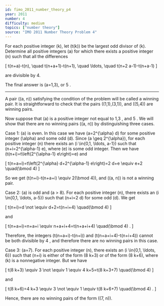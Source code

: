 ```yaml
---
id: fimo_2011_number_theory_p4
year: 2011
number: 4
difficulty: medium
topics: ["number theory"]
source: "IMO 2011 Number Theory Problem 4"
---
```


For each positive integer \(k\), let \(t(k)\) be the largest odd divisor of \(k\). Determine all positive integers \(a\) for which there exists a positive integer \(n\) such that all the differences

\[
t(n+a)-t(n), \quad t(n+a+1)-t(n+1), \quad \ldots, \quad t(n+2 a-1)-t(n+a-1)
\]

are divisible by 4.

The final answer is \(a=1,3\), or 5 .

---
A pair \((a, n)\) satisfying the condition of the problem will be called a winning pair. It is straightforward to check that the pairs \((1,1),(3,1)\), and \((5,4)\) are winning pairs.

Now suppose that \(a\) is a positive integer not equal to 1,3 , and 5 . We will show that there are no winning pairs \((a, n)\) by distinguishing three cases.

Case 1: \(a\) is even. In this case we have \(a=2^{\alpha} d\) for some positive integer \(\alpha\) and some odd \(d\). Since \(a \geq 2^{\alpha}\), for each positive integer \(n\) there exists an \(i \in\{0,1, \ldots, a-1\}\) such that \(n+i=2^{\alpha-1} e\), where \(e\) is some odd integer. Then we have \(t(n+i)=t\left(2^{\alpha-1} e\right)=e\) and

\[
t(n+a+i)=t\left(2^{\alpha} d+2^{\alpha-1} e\right)=2 d+e \equiv e+2 \quad(\bmod 4)
\]

So we get \(t(n+i)-t(n+a+i) \equiv 2(\bmod 4)\), and \((a, n)\) is not a winning pair.

Case 2: \(a\) is odd and \(a > 8\). For each positive integer \(n\), there exists an \(i \in\{0,1, \ldots, a-5\}\) such that \(n+i=2 d\) for some odd \(d\). We get

\[
t(n+i)=d \not \equiv d+2=t(n+i+4) \quad(\bmod 4)
\]

and

\[
t(n+a+i)=n+a+i \equiv n+a+i+4=t(n+a+i+4) \quad(\bmod 4) .
\]

Therefore, the integers \(t(n+a+i)-t(n+i)\) and \(t(n+a+i+4)-t(n+i+4)\) cannot be both divisible by 4 , and therefore there are no winning pairs in this case.

Case 3: \(a=7\). For each positive integer \(n\), there exists an \(i \in\{0,1, \ldots, 6\}\) such that \(n+i\) is either of the form \(8 k+3\) or of the form \(8 k+6\), where \(k\) is a nonnegative integer. But we have

\[
t(8 k+3) \equiv 3 \not \equiv 1 \equiv 4 k+5=t(8 k+3+7) \quad(\bmod 4)
\]

and

\[
t(8 k+6)=4 k+3 \equiv 3 \not \equiv 1 \equiv t(8 k+6+7) \quad(\bmod 4) .
\]

Hence, there are no winning pairs of the form \((7, n)\).
